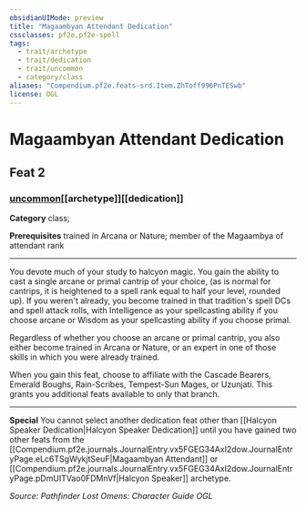 ```yaml
---
obsidianUIMode: preview
title: "Magaambyan Attendant Dedication"
cssclasses: pf2e,pf2e-spell
tags:
  - trait/archetype
  - trait/dedication
  - trait/uncommon
  - category/class
aliases: "Compendium.pf2e.feats-srd.Item.ZhToff996PnTESwb"
license: OGL
---
```

# Magaambyan Attendant Dedication
## Feat 2
### [uncommon](uncommon "Uncommon Rarity Trait")[[archetype]][[dedication]]

**Category** class; 



**Prerequisites** trained in Arcana or Nature; member of the Magaambya of attendant rank
* * *
You devote much of your study to halcyon magic. You gain the ability to cast a single arcane or primal cantrip of your choice, (as is normal for cantrips, it is heightened to a spell rank equal to half your level, rounded up). If you weren't already, you become trained in that tradition's spell DCs and spell attack rolls, with Intelligence as your spellcasting ability if you choose arcane or Wisdom as your spellcasting ability if you choose primal.

Regardless of whether you choose an arcane or primal cantrip, you also either become trained in Arcana or Nature, or an expert in one of those skills in which you were already trained.

When you gain this feat, choose to affiliate with the Cascade Bearers, Emerald Boughs, Rain-Scribes, Tempest-Sun Mages, or Uzunjati. This grants you additional feats available to only that branch.

* * *

**Special** You cannot select another dedication feat other than [[Halcyon Speaker Dedication|Halcyon Speaker Dedication]] until you have gained two other feats from the [[Compendium.pf2e.journals.JournalEntry.vx5FGEG34AxI2dow.JournalEntryPage.eLc6TSgWykjtSeuF|Magaambyan Attendant]] or [[Compendium.pf2e.journals.JournalEntry.vx5FGEG34AxI2dow.JournalEntryPage.pDmUITVao0FDMnVf|Halcyon Speaker]] archetype.

*Source: Pathfinder Lost Omens: Character Guide*
*OGL*